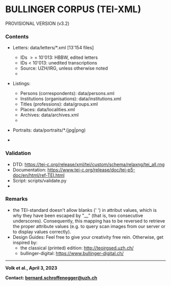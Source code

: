 # BULLINGER CORPUS (TEI-XML)

PROVISIONAL VERSION (v3.2)

### Contents

- Letters: data/letters/\*.xml [13'154 files]

  * IDs $>=$ 10'013: HBBW, edited letters
  * IDs $<$ 10'013: unedited transcriptions
  * Source: UZH/IRG, unless otherwise noted
  *
- Listings:

  * Persons (correspondents): data/persons.xml
  * Institutions (organisations): data/institutions.xml
  * Titles (professions): data/groups.xml
  * Places: data/localities.xml
  * Archives: data/archives.xml
  *
- Portraits: data/portraits/*.(jpg|png)
-

### Validation

- DTD: https://tei-c.org/release/xml/tei/custom/schema/relaxng/tei_all.rng
- Documentation: https://www.tei-c.org/release/doc/tei-p5-doc/en/html/ref-TEI.html
- Script: scripts/validate.py
-

### Remarks

- the TEI-standard doesn't allow blanks (' ') in attribut values, which is why they have been escaped by "__" (that is, two consecutive underscores). Consequently, this mapping has to be reversed to retrieve the proper attribute values (e.g. to query scan images from our server or to display values correctly).
- Design Guides: Feel free to give your creativity free rein. Otherwise, get inspired by:
  - the classical (printed) edition: http://teoirgsed.uzh.ch/
  - bullinger-digital: https://www.bullinger-digital.ch/

---

**Volk et al., April 3, 2023**

**Contact: bernard.schroffenegger@uzh.ch**
